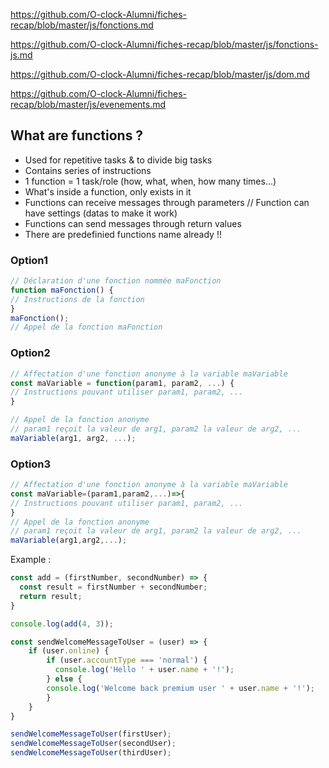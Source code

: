 https://github.com/O-clock-Alumni/fiches-recap/blob/master/js/fonctions.md

https://github.com/O-clock-Alumni/fiches-recap/blob/master/js/fonctions-js.md

https://github.com/O-clock-Alumni/fiches-recap/blob/master/js/dom.md

https://github.com/O-clock-Alumni/fiches-recap/blob/master/js/evenements.md

## What are functions ?

- Used for repetitive tasks & to divide big tasks
- Contains series of instructions
- 1 function = 1 task/role (how, what, when, how many times...)
- What's inside a function, only exists in it
- Functions can receive messages through parameters // Function can have settings (datas to make it work)
- Functions can send messages through return values
- There are predefinied functions name already !!

### Option1
```javascript
// Déclaration d'une fonction nommée maFonction
function maFonction() {
// Instructions de la fonction
}
maFonction(); 
// Appel de la fonction maFonction
```

### Option2
```javascript
// Affectation d'une fonction anonyme à la variable maVariable
const maVariable = function(param1, param2, ...) {
// Instructions pouvant utiliser param1, param2, ...
}

// Appel de la fonction anonyme
// param1 reçoit la valeur de arg1, param2 la valeur de arg2, ...
maVariable(arg1, arg2, ...);
```

### Option3
```javascript
// Affectation d'une fonction anonyme à la variable maVariable
const maVariable=(param1,param2,...)=>{
// Instructions pouvant utiliser param1, param2, ...
}
// Appel de la fonction anonyme
// param1 reçoit la valeur de arg1, param2 la valeur de arg2, ...
maVariable(arg1,arg2,...);
```
Example :
```javascript
const add = (firstNumber, secondNumber) => {
  const result = firstNumber + secondNumber;
  return result;
}

console.log(add(4, 3));
```

```javascript
const sendWelcomeMessageToUser = (user) => {
    if (user.online) {
        if (user.accountType === 'normal') {
          console.log('Hello ' + user.name + '!');
        } else {
        console.log('Welcome back premium user ' + user.name + '!');
        }
    }
}

sendWelcomeMessageToUser(firstUser);
sendWelcomeMessageToUser(secondUser);
sendWelcomeMessageToUser(thirdUser);
```
